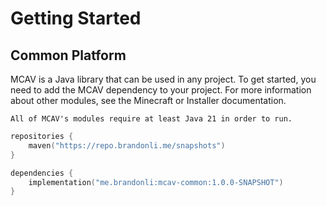 # Getting Started

## Common Platform

MCAV is a Java library that can be used in any project. To get started, you need to add the MCAV dependency to your
project. For more information about other modules, see the Minecraft or Installer documentation.

```{note}
All of MCAV's modules require at least Java 21 in order to run.
```

```kts
repositories {
    maven("https://repo.brandonli.me/snapshots")
}
```

```kts
dependencies {
    implementation("me.brandonli:mcav-common:1.0.0-SNAPSHOT")
}
```